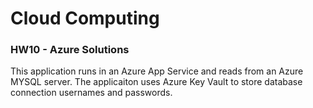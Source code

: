 # Cloud Computing
### HW10 - Azure Solutions

This application runs in an Azure App Service and reads from an Azure MYSQL server. 
The applicaiton uses Azure Key Vault to store database connection usernames and passwords.
